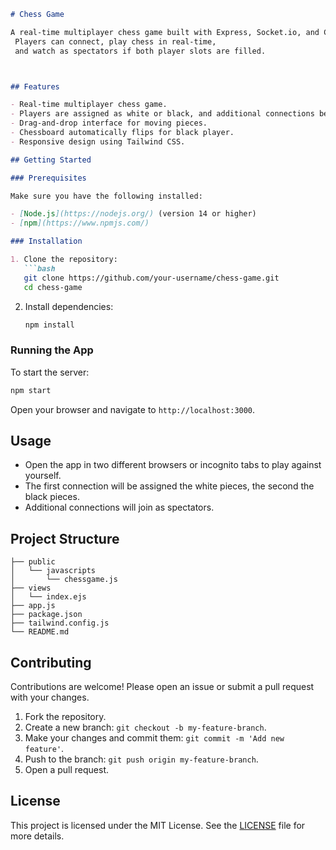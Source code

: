 
```markdown
# Chess Game

A real-time multiplayer chess game built with Express, Socket.io, and Chess.js.
 Players can connect, play chess in real-time,
 and watch as spectators if both player slots are filled.



## Features

- Real-time multiplayer chess game.
- Players are assigned as white or black, and additional connections become spectators.
- Drag-and-drop interface for moving pieces.
- Chessboard automatically flips for black player.
- Responsive design using Tailwind CSS.

## Getting Started

### Prerequisites

Make sure you have the following installed:

- [Node.js](https://nodejs.org/) (version 14 or higher)
- [npm](https://www.npmjs.com/)

### Installation

1. Clone the repository:
   ```bash
   git clone https://github.com/your-username/chess-game.git
   cd chess-game
   ```

2. Install dependencies:
   ```bash
   npm install
   ```

### Running the App

To start the server:

```bash
npm start
```

Open your browser and navigate to `http://localhost:3000`.

## Usage

- Open the app in two different browsers or incognito tabs to play against yourself.
- The first connection will be assigned the white pieces, the second the black pieces.
- Additional connections will join as spectators.

## Project Structure

```plaintext
├── public
│   └── javascripts
│       └── chessgame.js
├── views
│   └── index.ejs
├── app.js
├── package.json
├── tailwind.config.js
└── README.md
```


## Contributing

Contributions are welcome! Please open an issue or submit a pull request with your changes.

1. Fork the repository.
2. Create a new branch: `git checkout -b my-feature-branch`.
3. Make your changes and commit them: `git commit -m 'Add new feature'`.
4. Push to the branch: `git push origin my-feature-branch`.
5. Open a pull request.

## License

This project is licensed under the MIT License. See the [LICENSE](LICENSE) file for more details.
